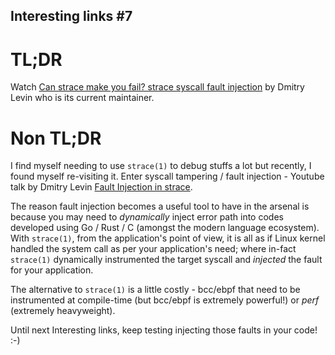## Interesting links #7

# TL;DR

Watch [Can strace make you fail? strace syscall fault injection](https://www.youtube.com/watch?v=fYMDzk6HYGU) by Dmitry Levin who is its current maintainer.

# Non TL;DR

I find myself needing to use `strace(1)` to debug stuffs a lot but recently, I found myself re-visiting it. 
Enter syscall tampering / fault injection - Youtube talk by Dmitry Levin [Fault Injection in strace](https://www.youtube.com/watch?v=fYMDzk6HYGU). 

The reason fault injection becomes a useful tool to have in the arsenal is because you may need to _dynamically_ inject
error path into codes developed using Go / Rust / C (amongst the modern language ecosystem). With `strace(1)`, from the
application's point of view, it is all as if Linux kernel handled the system call as per your application's need; where
in-fact `strace(1)` dynamically instrumented the target syscall and _injected_ the fault for your application.

The alternative to `strace(1)` is a little costly - bcc/ebpf that need to be instrumented at compile-time 
(but bcc/ebpf is extremely powerful!) or *perf* (extremely heavyweight).

Until next Interesting links, keep testing injecting those faults in your code! :-)